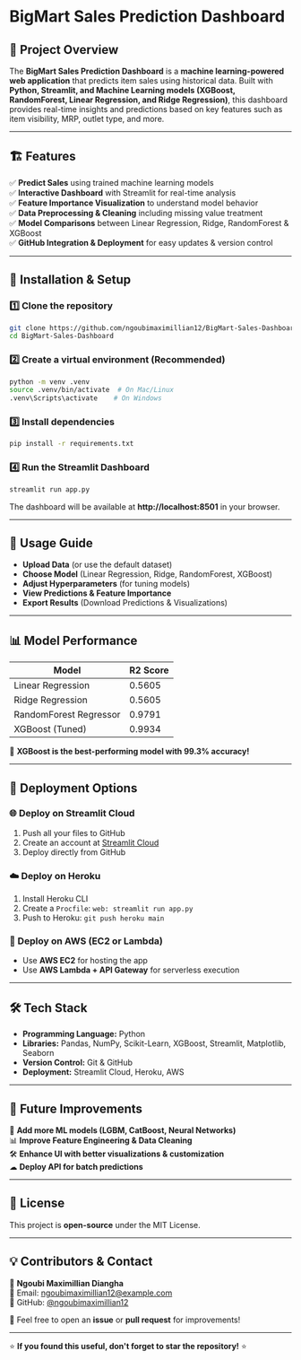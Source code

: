 # BigMart Sales Prediction Dashboard

## 📌 Project Overview
The **BigMart Sales Prediction Dashboard** is a **machine learning-powered web application** that predicts item sales using historical data. Built with **Python, Streamlit, and Machine Learning models (XGBoost, RandomForest, Linear Regression, and Ridge Regression)**, this dashboard provides real-time insights and predictions based on key features such as item visibility, MRP, outlet type, and more.

---

## 🏗️ Features
✅ **Predict Sales** using trained machine learning models  
✅ **Interactive Dashboard** with Streamlit for real-time analysis  
✅ **Feature Importance Visualization** to understand model behavior  
✅ **Data Preprocessing & Cleaning** including missing value treatment  
✅ **Model Comparisons** between Linear Regression, Ridge, RandomForest & XGBoost  
✅ **GitHub Integration & Deployment** for easy updates & version control  

---

## 🚀 Installation & Setup
### 1️⃣ Clone the repository
```sh
git clone https://github.com/ngoubimaximillian12/BigMart-Sales-Dashboard.git
cd BigMart-Sales-Dashboard
```

### 2️⃣ Create a virtual environment (Recommended)
```sh
python -m venv .venv
source .venv/bin/activate  # On Mac/Linux
.venv\Scripts\activate    # On Windows
```

### 3️⃣ Install dependencies
```sh
pip install -r requirements.txt
```

### 4️⃣ Run the Streamlit Dashboard
```sh
streamlit run app.py
```

The dashboard will be available at **http://localhost:8501** in your browser.

---

## 🔎 Usage Guide
- **Upload Data** (or use the default dataset)
- **Choose Model** (Linear Regression, Ridge, RandomForest, XGBoost)
- **Adjust Hyperparameters** (for tuning models)
- **View Predictions & Feature Importance**
- **Export Results** (Download Predictions & Visualizations)

---

## 📊 Model Performance
| Model                  | R2 Score |
|------------------------|----------|
| Linear Regression      | 0.5605   |
| Ridge Regression       | 0.5605   |
| RandomForest Regressor | 0.9791   |
| XGBoost (Tuned)       | 0.9934   |

🚀 **XGBoost is the best-performing model with 99.3% accuracy!**

---

## 🔗 Deployment Options
### 🌐 Deploy on Streamlit Cloud
1. Push all your files to GitHub
2. Create an account at [Streamlit Cloud](https://share.streamlit.io/)
3. Deploy directly from GitHub

### ☁️ Deploy on Heroku
1. Install Heroku CLI
2. Create a `Procfile`: `web: streamlit run app.py`
3. Push to Heroku: `git push heroku main`

### 🚀 Deploy on AWS (EC2 or Lambda)
- Use **AWS EC2** for hosting the app
- Use **AWS Lambda + API Gateway** for serverless execution

---

## 🛠️ Tech Stack
- **Programming Language:** Python  
- **Libraries:** Pandas, NumPy, Scikit-Learn, XGBoost, Streamlit, Matplotlib, Seaborn  
- **Version Control:** Git & GitHub  
- **Deployment:** Streamlit Cloud, Heroku, AWS  

---

## 🎯 Future Improvements
🚀 **Add more ML models (LGBM, CatBoost, Neural Networks)**  
📊 **Improve Feature Engineering & Data Cleaning**  
🛠 **Enhance UI with better visualizations & customization**  
☁ **Deploy API for batch predictions**  

---

## 📝 License
This project is **open-source** under the MIT License.

---

## 💡 Contributors & Contact
👤 **Ngoubi Maximillian Diangha**  
📧 Email: ngoubimaximillian12@example.com  
🔗 GitHub: [@ngoubimaximillian12](https://github.com/ngoubimaximillian12)  

📢 Feel free to open an **issue** or **pull request** for improvements!

---

⭐ **If you found this useful, don't forget to star the repository!** ⭐

